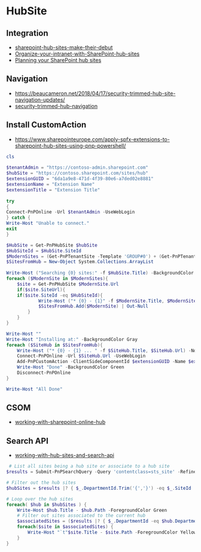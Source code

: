 # HubSite

## Integration

- [sharepoint-hub-sites-make-their-debut](http://ericoverfield.com/sharepoint-hub-sites-make-their-debut/)
- [Organize-your-intranet-with-SharePoint-hub-sites](https://techcommunity.microsoft.com/t5/SharePoint-Blog/Organize-your-intranet-with-SharePoint-hub-sites/ba-p/174081)
- [Planning your SharePoint hub sites](https://support.office.com/en-us/article/planning-your-sharepoint-hub-sites-4e95dcd8-7e79-4732-aa9b-2f351031b4c2?ui=en-US&rs=en-US&ad=US)

## Navigation

- https://beaucameron.net/2018/04/17/security-trimmed-hub-site-navigation-updates/
- [security-trimmed-hub-navigation](http://www.aerieconsulting.com/blog/security-trimmed-hub-navigation)

## Install CustomAction
- https://www.sharepointeurope.com/apply-spfx-extensions-to-sharepoint-hub-sites-using-pnp-powershell/


```Powershell
cls
 
$tenantAdmin = "https://contoso-admin.sharepoint.com"
$hubSite = "https://contoso.sharepoint.com/sites/hub"
$extensionGUID = "6da1a9e8-471d-4f39-80e6-a7ded02e8881"
$extensionName = "Extension Name"
$extensionTitle = "Extension Title"
 
try
{
Connect-PnPOnline -Url $tenantAdmin -UseWebLogin
} catch {
Write-Host "Unable to connect."
exit
}

$HubSite = Get-PnPHubSite $hubSite
$HubSiteId = $HubSite.SiteId
$ModernSites = (Get-PnPTenantSite -Template 'GROUP#0') + (Get-PnPTenantSite -Template 'SITEPAGEPUBLISHING#0')
$SitesFromHub = New-Object System.Collections.ArrayList
 
Write-Host ("Searching {0} sites:" -f $HubSite.Title) -BackgroundColor Gray
foreach ($ModernSite in $ModernSites){
    $site = Get-PnPHubSite $ModernSite.Url
    if($site.SiteUrl){
    if($site.SiteId -eq $HubSiteId){
            Write-Host ("* {0} - {1}" -f $ModernSite.Title, $ModernSite.Url)
            $SitesFromHub.Add($ModernSite) | Out-Null
        }
    }
}

Write-Host ""
Write-Host "Installing at:" -BackgroundColor Gray
foreach ($SiteHub in $SitesFromHub){
    Write-Host ("* {0} - {1} ... " -f $SiteHub.Title, $SiteHub.Url) -NoNewline
    Connect-PnPOnline -Url $SiteHub.Url -UseWebLogin
    Add-PnPCustomAction -ClientSideComponentId $extensionGUID -Name $extensionName -Title $extensionTitle -Location ClientSideExtension.ApplicationCustomizer -Scope site
    Write-Host "Done" -BackgroundColor Green
    Disconnect-PnPOnline
}

Write-Host "All Done"
```

## CSOM

- [working-with-sharepoint-online-hub](https://www.vrdmn.com/2018/03/working-with-sharepoint-online-hub.html)

## Search API

- [working-with-hub-sites-and-search-api](https://www.techmikael.com/2018/04/working-with-hub-sites-and-search-api.html)

```Powershell
 # List all sites being a hub site or associate to a hub site
$results = Submit-PnPSearchQuery -Query 'contentclass=sts_site' -RefinementFilters 'departmentid:string("{*",linguistics=off)' -TrimDuplicates $false -SelectProperties @("Title","Path","DepartmentId","SiteId") -All -RelevantResults

# Filter out the hub sites
$hubSites = $results |? { $_.DepartmentId.Trim('{','}') -eq $_.SiteId  }

# Loop over the hub sites
foreach( $hub in $hubSites ) {
    Write-Host $hub.Title - $hub.Path -ForegroundColor Green
    # Filter out sites associated to the current hub
    $associatedSites = ($results |? { $_.DepartmentId -eq $hub.DepartmentId -and $_.SiteId -ne $hub.SiteId })
    foreach($site in $associatedSites) {
        Write-Host "`t"$site.Title - $site.Path -ForegroundColor Yellow
    }
}
```

